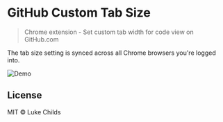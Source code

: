 # GitHub Custom Tab Size

> Chrome extension - Set custom tab width for code view on GitHub.com

The tab size setting is synced across all Chrome browsers you're logged into.

![Demo](http://i.imgur.com/Y3Rf9SF.gif)

## License

MIT © Luke Childs
